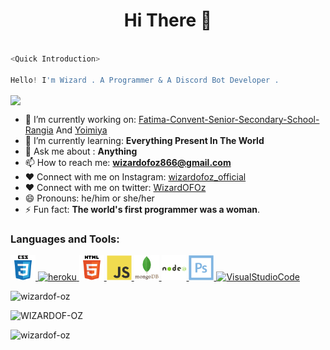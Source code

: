 <h1 align= "center">Hi There 👋 </h1>

```js

<Quick Introduction>

Hello! I'm Wizard . A Programmer & A Discord Bot Developer .

```
<img align=center src="https://discord.c99.nl/widget/theme-3/583666642010112000.png">




- 🔭 I’m currently working on: [Fatima-Convent-Senior-Secondary-School-Rangia](https://github.com/WIZARDOF-OZ/Fatima-Convent-Senior-Secondary-School-) And [Yoimiya](https://github.com/Akio6265/yoimiya)
- 🌱 I’m currently learning: **Everything Present In The World**
- 💬 Ask me about : **Anything**
- 📫 How to reach me: **wizardofoz866@gmail.com**
- ❤ Connect with me on Instagram: [wizardofoz_official](https://www.instagram.com/rizuwanul_official/)
- ❤ Connect with me on twitter: [WizardOFOz](https://twitter.com/Wizard_OFOZ2345/)
- 😄 Pronouns: he/him or she/her
- ⚡ Fun fact: **The world's first programmer was a woman**.

<h3 align="left">Languages and Tools:</h3>
<p align="left"> <a href="https://www.w3schools.com/css/" target="_blank"> <img src="https://raw.githubusercontent.com/devicons/devicon/master/icons/css3/css3-original-wordmark.svg" alt="css3" width="40" height="40"/> </a> <a href="https://heroku.com" target="_blank"> <img src="https://www.vectorlogo.zone/logos/heroku/heroku-icon.svg" alt="heroku" width="40" height="40"/> </a> <a href="https://www.w3.org/html/" target="_blank"> <img src="https://raw.githubusercontent.com/devicons/devicon/master/icons/html5/html5-original-wordmark.svg" alt="html5" width="40" height="40"/> </a> <a href="https://developer.mozilla.org/en-US/docs/Web/JavaScript" target="_blank"> <img src="https://raw.githubusercontent.com/devicons/devicon/master/icons/javascript/javascript-original.svg" alt="javascript" width="40" height="40"/> </a> <a href="https://www.mongodb.com/" target="_blank"> <img src="https://raw.githubusercontent.com/devicons/devicon/master/icons/mongodb/mongodb-original-wordmark.svg" alt="mongodb" width="40" height="40"/> </a> <a href="https://nodejs.org" target="_blank"> <img src="https://raw.githubusercontent.com/devicons/devicon/master/icons/nodejs/nodejs-original-wordmark.svg" alt="nodejs" width="40" height="40"/> </a> <a href="https://www.photoshop.com/en" target="_blank"> <img src="https://raw.githubusercontent.com/devicons/devicon/master/icons/photoshop/photoshop-line.svg" alt="photoshop" width="40" height="40"/> </a> <a href="https://code.visualstudio.com/" target="_blank"> <img src="https://upload.wikimedia.org/wikipedia/commons/thumb/2/2d/Visual_Studio_Code_1.18_icon.svg/2056px-Visual_Studio_Code_1.18_icon.svg.png" alt="VisualStudioCode" width="40" height=40"/> </a></p>





<p><img align="down" src="https://github-readme-stats.vercel.app/api/top-langs?username=WIZARDOF-OZ&show_icons=true&locale=en&layout=compact" alt="wizardof-oz" /></p>

<p>&nbsp; <img align="left" src ="https://github-readme-stats.vercel.app/api/wakatime?username=WIZARDOFOZ" alt="WIZARDOF-OZ"/> </p>

<p>&nbsp;<img align="left" src="https://github-readme-stats.vercel.app/api?username=WIZARDOF-OZ&show_icons=true&locale=en&show_owner=true&count_private=true&theme=radical" alt="wizardof-oz" /></p>

 <!--<p>&nbsp;<img align="left" src="https://github-readme-stats.vercel.app/api?username=WIZARDOF-OZ&show_icons=true&locale=en" alt="wizardof-oz" /></p>-->
 

